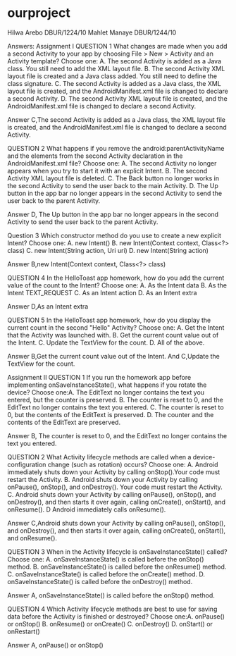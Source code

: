 # ourproject

Hilwa Arebo DBUR/1224/10
Mahlet Manaye DBUR/1244/10

Answers:
Assignment I
QUESTION 1
What changes are made when you add a second Activity to your app by choosing File > New > Activity
and an Activity template? Choose one:
A. The second Activity is added as a Java class. You still need to add the XML layout file.
B. The second Activity XML layout file is created and a Java class added. You still need to define
the class signature.
C. The second Activity is added as a Java class, the XML layout file is created, and the
AndroidManifest.xml file is changed to declare a second Activity.
D. The second Activity XML layout file is created, and the AndroidManifest.xml file is changed to
declare a second Activity.

Answer C,The second Activity is added as a Java class, the XML layout file is created, and the
AndroidManifest.xml file is changed to declare a second Activity.

QUESTION 2
What happens if you remove the android:parentActivityName and the <meta-data> elements
from the second Activity declaration in the AndroidManifest.xml file? Choose one:
A. The second Activity no longer appears when you try to start it with an explicit Intent.
B. The second Activity XML layout file is deleted.
C. The Back button no longer works in the second Activity to send the user back to the main
Activity.
D. The Up button in the app bar no longer appears in the second Activity to send the user
back to the parent Activity.

Answer D, The Up button in the app bar no longer appears in the second Activity to send the user back to
the parent Activity.

Question 3
Which constructor method do you use to create a new explicit Intent? Choose one:
A. new Intent()
B. new Intent(Context context, Class<?> class)
C. new Intent(String action, Uri uri)
D. new Intent(String action)

Answer B,new Intent(Context context, Class<?> class)

QUESTION 4
In the HelloToast app homework, how do you add the current value of the count to the Intent?
Choose one:
A. As the Intent data
B. As the Intent TEXT_REQUEST
C. As an Intent action
D. As an Intent extra

Answer D,As an Intent extra

QUESTION 5
In the HelloToast app homework, how do you display the current count in the second "Hello"
Activity? Choose one:
A. Get the Intent that the Activity was launched with.
B. Get the current count value out of the Intent.
C. Update the TextView for the count.
D. All of the above.

Answer B,Get the current count value out of the Intent. And
C,Update the TextView for the count.


Assignment II
QUESTION 1
If you run the homework app before implementing onSaveInstanceState(), what happens if you
rotate the device? Choose one:A. The EditText no longer contains the text you entered, but the counter is preserved.
B. The counter is reset to 0, and the EditText no longer contains the text you entered.
C. The counter is reset to 0, but the contents of the EditText is preserved.
D. The counter and the contents of the EditText are preserved.

Answer B, The counter is reset to 0, and the EditText no longer contains the text you entered.

QUESTION 2
What Activity lifecycle methods are called when a device-configuration change (such as
rotation) occurs? Choose one:
A. Android immediately shuts down your Activity by calling onStop().Your code must
restart the Activity.
B. Android shuts down your Activity by calling onPause(), onStop(), and onDestroy(). Your
code must restart the Activity.
C. Android shuts down your Activity by calling onPause(), onStop(), and onDestroy(), and
then starts it over again, calling onCreate(), onStart(), and onResume().
D Android immediately calls onResume().

Answer C,Android shuts down your Activity by calling onPause(), onStop(), and onDestroy(),
and then starts it over again, calling onCreate(), onStart(), and onResume().

QUESTION 3
When in the Activity lifecycle is onSaveInstanceState() called? Choose one:
A. onSaveInstanceState() is called before the onStop() method.
B. onSaveInstanceState() is called before the onResume() method.
C. onSaveInstanceState() is called before the onCreate() method.
D. onSaveInstanceState() is called before the onDestroy() method.

Answer A, onSaveInstanceState() is called before the onStop() method.

QUESTION 4
Which Activity lifecycle methods are best to use for saving data before the Activity is finished or
destroyed? Choose one:A. onPause() or onStop()
B. onResume() or onCreate()
C. onDestroy()
D. onStart() or onRestart()

Answer A, onPause() or onStop()
